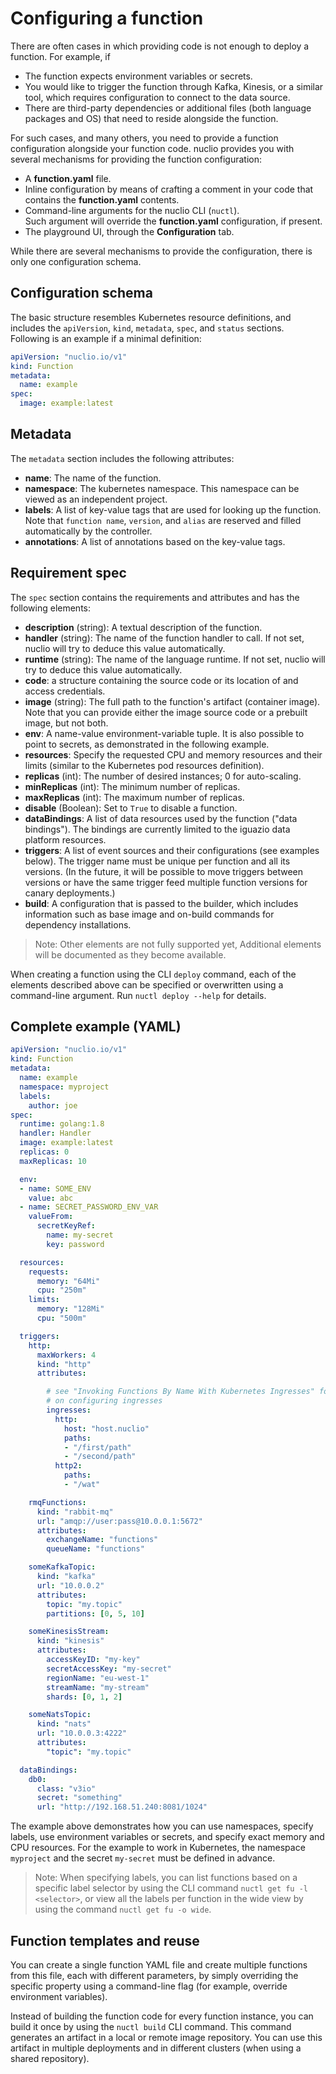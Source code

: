 # Configuring a function

There are often cases in which providing code is not enough to deploy a function. For example, if

- The function expects environment variables or secrets.
- You would like to trigger the function through Kafka, Kinesis, or a similar tool, which requires configuration to connect to the data source.
- There are third-party dependencies or additional files (both language packages and OS) that need to reside alongside the function.

For such cases, and many others, you need to provide a function configuration alongside your function code. nuclio provides you with several mechanisms for providing the function configuration:

- A **function.yaml** file.
- Inline configuration by means of crafting a comment in your code that contains the **function.yaml** contents.
- Command-line arguments for the nuclio CLI (`nuctl`).  
  Such argument will override the **function.yaml** configuration, if present.
- The playground UI, through the **Configuration** tab.

While there are several mechanisms to provide the configuration, there is only one configuration schema.

## Configuration schema

The basic structure resembles Kubernetes resource definitions, and includes the `apiVersion`, `kind`, `metadata`, `spec`, and `status` sections. Following is an example if a minimal definition:

```yaml
apiVersion: "nuclio.io/v1"
kind: Function
metadata:
  name: example
spec:
  image: example:latest
```

## Metadata

The `metadata` section includes the following attributes:

- **name**: The name of the function.
- **namespace**: The kubernetes namespace. This namespace can be viewed as an independent project.
- **labels**: A list of key-value tags that are used for looking up the function. Note that `function name`, `version`, and `alias` are reserved and filled automatically by the controller.
- **annotations**: A list of annotations based on the key-value tags.

## Requirement spec

The `spec` section contains the requirements and attributes and has the following elements:

- **description** (string): A textual description of the function.
- **handler** (string): The name of the function handler to call. If not set, nuclio will try to deduce this value automatically.
- **runtime** (string): The name of the language runtime. If not set, nuclio will try to deduce this value automatically.
- **code**: a structure containing the source code or its location of and access credentials.
- **image** (string): The full path to the function's artifact (container image). Note that you can provide either the image source code or a prebuilt image, but not both.
- **env**: A name-value environment-variable tuple. It is also possible to point to secrets, as demonstrated in the following example.
- **resources**: Specify the requested CPU and memory resources and their limits  (similar to the Kubernetes pod resources definition).
- **replicas** (int): The number of desired instances; 0 for auto-scaling.
- **minReplicas** (int): The minimum number of replicas.
- **maxReplicas** (int): The maximum number of replicas.
- **disable** (Boolean): Set to `True` to disable a function.
- **dataBindings**: A list of data resources used by the function ("data bindings"). The bindings are currently limited to the iguazio data platform resources.
- **triggers**: A list of event sources and their configurations (see examples below). The trigger name must be unique per function and all its versions. (In the future, it will be possible to move triggers between versions or have the same trigger feed multiple function versions for canary deployments.)
- **build**: A configuration that is passed to the builder, which includes information such as base image and on-build commands for dependency installations.

> Note: Other elements are not fully supported yet, Additional elements will be documented as they become available.

When creating a function using the CLI `deploy` command, each of the elements described above can be specified or overwritten using a command-line argument. Run `nuctl deploy --help` for details.

## Complete example (YAML)

```yaml
apiVersion: "nuclio.io/v1"
kind: Function
metadata:
  name: example
  namespace: myproject
  labels:
    author: joe
spec:
  runtime: golang:1.8
  handler: Handler
  image: example:latest
  replicas: 0
  maxReplicas: 10

  env:
  - name: SOME_ENV
    value: abc
  - name: SECRET_PASSWORD_ENV_VAR
    valueFrom:
      secretKeyRef:
        name: my-secret
        key: password

  resources:
    requests:
      memory: "64Mi"
      cpu: "250m"
    limits:
      memory: "128Mi"
      cpu: "500m"

  triggers:
    http:
      maxWorkers: 4
      kind: "http"
      attributes:

        # see "Invoking Functions By Name With Kubernetes Ingresses" for more details
        # on configuring ingresses
        ingresses:
          http:
            host: "host.nuclio"
            paths:
            - "/first/path"
            - "/second/path"
          http2:
            paths:
            - "/wat"

    rmqFunctions:
      kind: "rabbit-mq"
      url: "amqp://user:pass@10.0.0.1:5672"
      attributes:
        exchangeName: "functions"
        queueName: "functions"

    someKafkaTopic:
      kind: "kafka"
      url: "10.0.0.2"
      attributes:
        topic: "my.topic"
        partitions: [0, 5, 10]

    someKinesisStream:
      kind: "kinesis"
      attributes:
        accessKeyID: "my-key"
        secretAccessKey: "my-secret"
        regionName: "eu-west-1"
        streamName: "my-stream"
        shards: [0, 1, 2]

    someNatsTopic:
      kind: "nats"
      url: "10.0.0.3:4222"
      attributes:
        "topic": "my.topic"

  dataBindings:
    db0:
      class: "v3io"
      secret: "something"
      url: "http://192.168.51.240:8081/1024"


```

The example above demonstrates how you can use namespaces, specify labels, use environment variables or secrets, and specify exact memory and CPU resources. For the example to work in Kubernetes, the namespace `myproject` and the secret `my-secret` must be defined in advance.

> Note: When specifying labels, you can list functions based on a specific label selector by using the CLI command `nuctl get fu -l <selector>`, or view all the labels per function in the wide view by using the command `nuctl get fu -o wide`.

## Function templates and reuse

You can create a single function YAML file and create multiple functions from this file, each with different parameters, by simply overriding the specific property using a command-line flag (for example, override environment variables).

Instead of building the function code for every function instance, you can build it once by using the `nuctl build` CLI command. This command generates an artifact in a local or remote image repository. You can use this artifact in multiple deployments and in different clusters (when using a shared repository).

